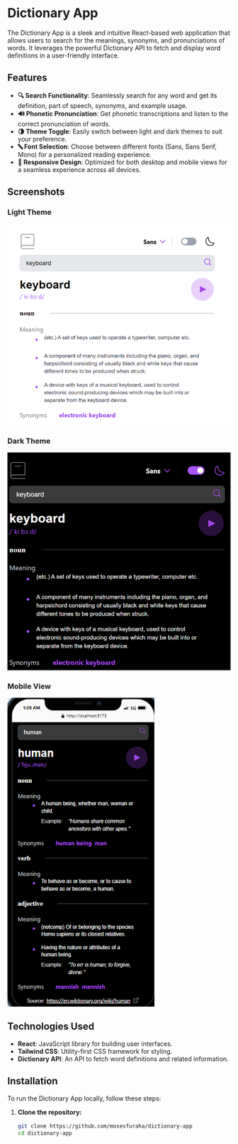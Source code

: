 # Dictionary App

The Dictionary App is a sleek and intuitive React-based web application that allows users to search for the meanings, synonyms, and pronunciations of words. It leverages the powerful Dictionary API to fetch and display word definitions in a user-friendly interface.

## Features

- **🔍 Search Functionality**: Seamlessly search for any word and get its definition, part of speech, synonyms, and example usage.
- **🔊 Phonetic Pronunciation**: Get phonetic transcriptions and listen to the correct pronunciation of words.
- **🌗 Theme Toggle**: Easily switch between light and dark themes to suit your preference.
- **🔤 Font Selection**: Choose between different fonts (Sans, Sans Serif, Mono) for a personalized reading experience.
- **📱 Responsive Design**: Optimized for both desktop and mobile views for a seamless experience across all devices.

## Screenshots

### Light Theme
![Dictionary App Light Theme](./src//assets/images/light-theme.png)

### Dark Theme
![Dictionary App Dark Theme](./src/assets/images/dark-theme.png)

### Mobile View
![Dictionary App Mobile View](./src/assets/images/dictionary-mobile-view.png)

## Technologies Used

- **React**: JavaScript library for building user interfaces.
- **Tailwind CSS**: Utility-first CSS framework for styling.
- **Dictionary API**: An API to fetch word definitions and related information.

## Installation

To run the Dictionary App locally, follow these steps:

1. **Clone the repository:**
   ```bash
   git clone https://github.com/mosesfuraha/dictionary-app
   cd dictionary-app
